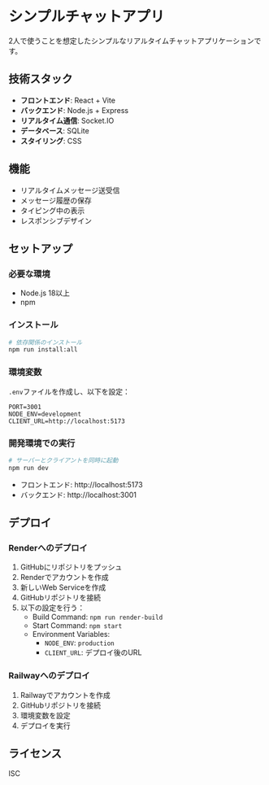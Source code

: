 # シンプルチャットアプリ

2人で使うことを想定したシンプルなリアルタイムチャットアプリケーションです。

## 技術スタック

- **フロントエンド**: React + Vite
- **バックエンド**: Node.js + Express
- **リアルタイム通信**: Socket.IO
- **データベース**: SQLite
- **スタイリング**: CSS

## 機能

- リアルタイムメッセージ送受信
- メッセージ履歴の保存
- タイピング中の表示
- レスポンシブデザイン

## セットアップ

### 必要な環境

- Node.js 18以上
- npm

### インストール

```bash
# 依存関係のインストール
npm run install:all
```

### 環境変数

`.env`ファイルを作成し、以下を設定：

```
PORT=3001
NODE_ENV=development
CLIENT_URL=http://localhost:5173
```

### 開発環境での実行

```bash
# サーバーとクライアントを同時に起動
npm run dev
```

- フロントエンド: http://localhost:5173
- バックエンド: http://localhost:3001

## デプロイ

### Renderへのデプロイ

1. GitHubにリポジトリをプッシュ
2. Renderでアカウントを作成
3. 新しいWeb Serviceを作成
4. GitHubリポジトリを接続
5. 以下の設定を行う：
   - Build Command: `npm run render-build`
   - Start Command: `npm start`
   - Environment Variables:
     - `NODE_ENV`: `production`
     - `CLIENT_URL`: デプロイ後のURL

### Railwayへのデプロイ

1. Railwayでアカウントを作成
2. GitHubリポジトリを接続
3. 環境変数を設定
4. デプロイを実行

## ライセンス

ISC